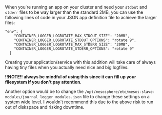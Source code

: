 When you're running an app on your cluster and need your `stdout` and `stderr` files to be way larger than the standard 2MB, you can use the 
following lines of code in your JSON app definition file to achieve the larger files:

```
"env": {
    "CONTAINER_LOGGER_LOGROTATE_MAX_STDOUT_SIZE": "20MB",
    "CONTAINER_LOGGER_LOGROTATE_STDOUT_OPTIONS": "rotate 9",
    "CONTAINER_LOGGER_LOGROTATE_MAX_STDERR_SIZE": "20MB",
    "CONTAINER_LOGGER_LOGROTATE_STDERR_OPTIONS": "rotate 9"
  }
```

Creating your application/service with this addition will take care of always having tiny files when you actually need nice and big logfiles.

**!!NOTE!! always be mindful of using this since it can fill up your filesystem if you don't pay attention.**

Another option would be to change the `/opt/mesosphere/etc/mesos-slave-modules/journal_logger_modules.json` file to change these settings on a system wide level.
I wouldn't recommend this due to the above risk to run out of diskspace and risking downtime.

